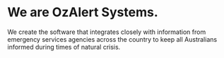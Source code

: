 # We are OzAlert Systems.
We create the software that integrates closely with information from emergency services agencies across the country to keep all Australians informed during times of natural crisis.
